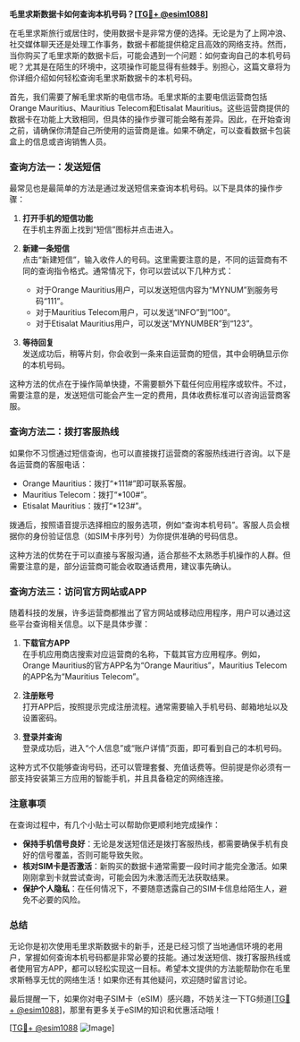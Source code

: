 **毛里求斯数据卡如何查询本机号码？[[TG💪+ @esim1088](https://t.me/s/esim1088)]**

在毛里求斯旅行或居住时，使用数据卡是非常方便的选择。无论是为了上网冲浪、社交媒体聊天还是处理工作事务，数据卡都能提供稳定且高效的网络支持。然而，当你购买了毛里求斯的数据卡后，可能会遇到一个问题：如何查询自己的本机号码呢？尤其是在陌生的环境中，这项操作可能显得有些棘手。别担心，这篇文章将为你详细介绍如何轻松查询毛里求斯数据卡的本机号码。

首先，我们需要了解毛里求斯的电信市场。毛里求斯的主要电信运营商包括Orange Mauritius、Mauritius Telecom和Etisalat Mauritius。这些运营商提供的数据卡在功能上大致相同，但具体的操作步骤可能会略有差异。因此，在开始查询之前，请确保你清楚自己所使用的运营商是谁。如果不确定，可以查看数据卡包装盒上的信息或咨询销售人员。

### 查询方法一：发送短信

最常见也是最简单的方法是通过发送短信来查询本机号码。以下是具体的操作步骤：

1. **打开手机的短信功能**  
   在手机主界面上找到“短信”图标并点击进入。

2. **新建一条短信**  
   点击“新建短信”，输入收件人的号码。这里需要注意的是，不同的运营商有不同的查询指令格式。通常情况下，你可以尝试以下几种方式：
   - 对于Orange Mauritius用户，可以发送短信内容为“MYNUM”到服务号码“111”。
   - 对于Mauritius Telecom用户，可以发送“INFO”到“100”。
   - 对于Etisalat Mauritius用户，可以发送“MYNUMBER”到“123”。

3. **等待回复**  
   发送成功后，稍等片刻，你会收到一条来自运营商的短信，其中会明确显示你的本机号码。

这种方法的优点在于操作简单快捷，不需要额外下载任何应用程序或软件。不过，需要注意的是，发送短信可能会产生一定的费用，具体收费标准可以咨询运营商客服。

### 查询方法二：拨打客服热线

如果你不习惯通过短信查询，也可以直接拨打运营商的客服热线进行咨询。以下是各运营商的客服电话：

- Orange Mauritius：拨打“*111#”即可联系客服。
- Mauritius Telecom：拨打“*100#”。
- Etisalat Mauritius：拨打“*123#”。

拨通后，按照语音提示选择相应的服务选项，例如“查询本机号码”。客服人员会根据你的身份验证信息（如SIM卡序列号）为你提供准确的号码信息。

这种方法的优势在于可以直接与客服沟通，适合那些不太熟悉手机操作的人群。但需要注意的是，部分运营商可能会收取通话费用，建议事先确认。

### 查询方法三：访问官方网站或APP

随着科技的发展，许多运营商都推出了官方网站或移动应用程序，用户可以通过这些平台查询相关信息。以下是具体步骤：

1. **下载官方APP**  
   在手机应用商店搜索对应运营商的名称，下载其官方应用程序。例如，Orange Mauritius的官方APP名为“Orange Mauritius”，Mauritius Telecom的APP名为“Mauritius Telecom”。

2. **注册账号**  
   打开APP后，按照提示完成注册流程。通常需要输入手机号码、邮箱地址以及设置密码。

3. **登录并查询**  
   登录成功后，进入“个人信息”或“账户详情”页面，即可看到自己的本机号码。

这种方式不仅能够查询号码，还可以管理套餐、充值话费等。但前提是你必须有一部支持安装第三方应用的智能手机，并且具备稳定的网络连接。

### 注意事项

在查询过程中，有几个小贴士可以帮助你更顺利地完成操作：

- **保持手机信号良好**：无论是发送短信还是拨打客服热线，都需要确保手机有良好的信号覆盖，否则可能导致失败。
- **核对SIM卡是否激活**：新购买的数据卡通常需要一段时间才能完全激活。如果刚刚拿到卡就尝试查询，可能会因为未激活而无法获取结果。
- **保护个人隐私**：在任何情况下，不要随意透露自己的SIM卡信息给陌生人，避免不必要的风险。

### 总结

无论你是初次使用毛里求斯数据卡的新手，还是已经习惯了当地通信环境的老用户，掌握如何查询本机号码都是非常必要的技能。通过发送短信、拨打客服热线或者使用官方APP，都可以轻松实现这一目标。希望本文提供的方法能帮助你在毛里求斯畅享无忧的网络生活！如果你还有其他疑问，欢迎随时留言讨论。

最后提醒一下，如果你对电子SIM卡（eSIM）感兴趣，不妨关注一下TG频道[[TG💪+ @esim1088](https://t.me/s/esim1088)]，那里有更多关于eSIM的知识和优惠活动哦！

[[TG💪+ @esim1088](https://t.me/s/esim1088) ![Image](https://i.postimg.cc/4NQfJmqS/Snipaste-2025-05-13-00-14-12.png)]